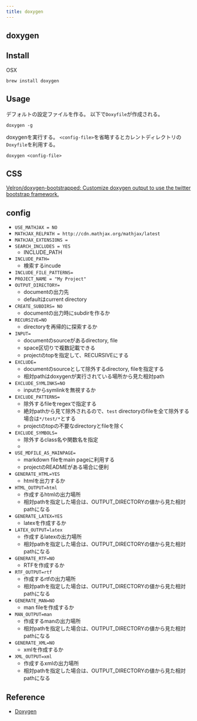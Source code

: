 ```yaml
---
title: doxygen
---
```


## doxygen

## Install
OSX

```
brew install doxygen
```

## Usage
デフォルトの設定ファイルを作る。
以下で`Doxyfile`が作成される。

```
doxygen -g
```

doxygenを実行する。
`<config-file>`を省略するとカレントディレクトリの`Doxyfile`を利用する。

```
doxygen <config-file>
```

## CSS
[Velron/doxygen-bootstrapped: Customize doxygen output to use the twitter bootstrap framework.](https://github.com/Velron/doxygen-bootstrapped)

## config
* `USE_MATHJAX = NO`
* `MATHJAX_RELPATH = http://cdn.mathjax.org/mathjax/latest`
* `MATHJAX_EXTENSIONS =`
* `SEARCH_INCLUDES = YES`
    * INCLUDE_PATH
* `INCLUDE_PATH=`
    * 検索するincude
* `INCLUDE_FILE_PATTERNS=`
* `PROJECT_NAME = "My Project"`
* `OUTPUT_DIRECTORY=`
    * documentの出力先
    * defaultはcurrent directory
* `CREATE_SUBDIRS= NO`
    * documentの出力時にsubdirを作るか
* `RECURSIVE=NO`
    * directoryを再帰的に探索するか
* `INPUT=`
    * documentのsourceがあるdirectory, file
    * space区切りで複数記載できる
    * projectのtopを指定して、RECURSIVEにする
* `EXCLUDE=`
    * documentのsourceとして除外するdirectory, fileを指定する
    * 相対pathはdoxygenが実行されている場所から見た相対path
* `EXCLUDE_SYMLINKS=NO`
    * inputからsymlinkを無視するか
* `EXCLUDE_PATTERNS=`
    * 除外するfileをregexで指定する
    * 絶対pathから見て除外されるので、`test` directoryのfileを全て除外する場合は`*/test/*`とする
    * projectのtopの不要なdirectoryとfileを除く
* `EXCLUDE_SYMBOLS=`
    * 除外するclass名や関数名を指定
    * 
* `USE_MDFILE_AS_MAINPAGE=`
    * markdown fileをmain pageに利用する
    * projectのREADMEがある場合に便利
* `GENERATE_HTML=YES`
    * htmlを出力するか
* `HTML_OUTPUT=html`
    * 作成するhtmlの出力場所
    * 相対pathを指定した場合は、OUTPUT_DIRECTORYの値から見た相対pathになる
* `GENERATE_LATEX=YES`
    * latexを作成するか
* `LATEX_OUTPUT=latex`
    * 作成するlatexの出力場所
    * 相対pathを指定した場合は、OUTPUT_DIRECTORYの値から見た相対pathになる
* `GENERATE_RTF=NO`
    * RTFを作成するか
* `RTF_OUTPUT=rtf`
    * 作成するrtfの出力場所
    * 相対pathを指定した場合は、OUTPUT_DIRECTORYの値から見た相対pathになる
* `GENERATE_MAN=NO`
    * man fileを作成するか
* `MAN_OUTPUT=man`
    * 作成するmanの出力場所
    * 相対pathを指定した場合は、OUTPUT_DIRECTORYの値から見た相対pathになる
* `GENERATE_XML=NO`
    * xmlを作成するか
* `XML_OUTPUT=xml`
    * 作成するxmlの出力場所
    * 相対pathを指定した場合は、OUTPUT_DIRECTORYの値から見た相対pathになる

## Reference
* [Doxygen](http://www.doxygen.jp/manual.html)
